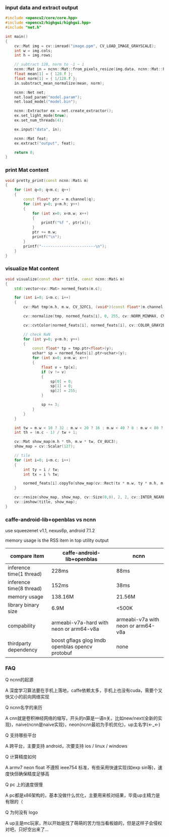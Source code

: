 ### input data and extract output
```cpp
#include <opencv2/core/core.hpp>
#include <opencv2/highgui/highgui.hpp>
#include "net.h"

int main()
{
    cv::Mat img = cv::imread("image.ppm", CV_LOAD_IMAGE_GRAYSCALE);
    int w = img.cols;
    int h = img.rows;

    // subtract 128, norm to -1 ~ 1
    ncnn::Mat in = ncnn::Mat::from_pixels_resize(img.data, ncnn::Mat::PIXEL_GRAY, w, h, 60, 60);
    float mean[1] = { 128.f };
    float norm[1] = { 1/128.f };
    in.substract_mean_normalize(mean, norm);

    ncnn::Net net;
    net.load_param("model.param");
    net.load_model("model.bin");

    ncnn::Extractor ex = net.create_extractor();
    ex.set_light_mode(true);
    ex.set_num_threads(4);

    ex.input("data", in);

    ncnn::Mat feat;
    ex.extract("output", feat);

    return 0;
}

```

### print Mat content
```cpp
void pretty_print(const ncnn::Mat& m)
{
    for (int q=0; q<m.c; q++)
    {
        const float* ptr = m.channel(q);
        for (int y=0; y<m.h; y++)
        {
            for (int x=0; x<m.w; x++)
            {
                printf("%f ", ptr[x]);
            }
            ptr += m.w;
            printf("\n");
        }
        printf("------------------------\n");
    }
}
```

### visualize Mat content
```cpp
void visualize(const char* title, const ncnn::Mat& m)
{
    std::vector<cv::Mat> normed_feats(m.c);

    for (int i=0; i<m.c; i++)
    {
        cv::Mat tmp(m.h, m.w, CV_32FC1, (void*)(const float*)m.channel(i));

        cv::normalize(tmp, normed_feats[i], 0, 255, cv::NORM_MINMAX, CV_8U);

        cv::cvtColor(normed_feats[i], normed_feats[i], cv::COLOR_GRAY2BGR);

        // check NaN
        for (int y=0; y<m.h; y++)
        {
            const float* tp = tmp.ptr<float>(y);
            uchar* sp = normed_feats[i].ptr<uchar>(y);
            for (int x=0; x<m.w; x++)
            {
                float v = tp[x];
                if (v != v)
                {
                    sp[0] = 0;
                    sp[1] = 0;
                    sp[2] = 255;
                }

                sp += 3;
            }
        }
    }

    int tw = m.w < 10 ? 32 : m.w < 20 ? 16 : m.w < 40 ? 8 : m.w < 80 ? 4 : m.w < 160 ? 2 : 1;
    int th = (m.c - 1) / tw + 1;

    cv::Mat show_map(m.h * th, m.w * tw, CV_8UC3);
    show_map = cv::Scalar(127);

    // tile
    for (int i=0; i<m.c; i++)
    {
        int ty = i / tw;
        int tx = i % tw;

        normed_feats[i].copyTo(show_map(cv::Rect(tx * m.w, ty * m.h, m.w, m.h)));
    }

    cv::resize(show_map, show_map, cv::Size(0,0), 2, 2, cv::INTER_NEAREST);
    cv::imshow(title, show_map);
}
```

### caffe-android-lib+openblas vs ncnn
use squeezenet v1.1, nexus6p, android 7.1.2

memory usage is the RSS item in top utility output

|compare item|caffe-android-lib+openblas|ncnn|
|---|---|---|
|inference time(1 thread)|228ms|88ms|
|inference time(8 thread)|152ms|38ms|
|memory usage|138.16M|21.56M|
|library binary size|6.9M|<500K|
|compability|armeabi-v7a-hard with neon or arm64-v8a|armeabi-v7a with neon or arm64-v8a|
|thirdparty dependency|boost gflags glog lmdb openblas opencv protobuf|none|

### FAQ
Q ncnn的起源

A 深度学习算法要在手机上落地，caffe依赖太多，手机上也没有cuda，需要个又快又小的前向网络实现


Q ncnn名字的来历

A cnn就是卷积神经网络的缩写，开头的n算是一语n关。比如new/next(全新的实现)，naive(ncnn是naive实现)，neon(ncnn最初为手机优化)，up主名字(←_←)


Q 支持哪些平台

A 跨平台，主要支持 android，次要支持 ios / linux / windows


Q 计算精度如何

A armv7 neon float 不遵照 ieee754 标准，有些采用快速实现(如exp sin等)，速度快但确保精度足够高


Q pc 上的速度很慢

A pc都是x86架构的，基本没做什么优化，主要用来核对结果，毕竟up主精力是有限的（


Q 为何没有 logo

A up主是mc玩家，所以开始是找了萌萌的苦力怕当看板娘的，但是这样子会侵权对吧，只好空出来了...
